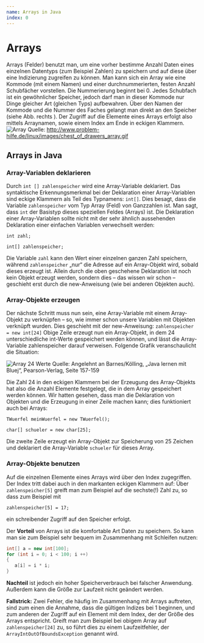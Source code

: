 ```yaml
---
name: Arrays in Java
index: 0
---
```

# Arrays
Arrays (Felder) benutzt man, um eine vorher bestimme Anzahl Daten eines einzelnen Datentyps (zum Beispiel Zahlen) zu speichern und auf diese über eine Indizierung zugreifen zu können. 
Man kann sich ein Array wie eine Kommode (mit einem Namen) und einer durchnummerierten, festen Anzahl Schubfächer vorstellen. Die Nummerierung beginnt bei 0. Jedes Schubfach ist ein gewöhnlicher Speicher, jedoch darf man in dieser Kommode nur Dinge gleicher Art (gleichen Typs) aufbewahren. Über den Namen der Kommode und die Nummer des Faches gelangt man direkt an den Speicher (siehe Abb. rechts ). 
Der Zugriff auf die Elemente eines Arrays erfolgt also mittels Arraynamen, sowie einem Index am Ende in eckigen Klammern. 
![Array](/Bilder/01_SuchenUndSortieren/chest_of_drawers_array.gif "Array")
Quelle: http://www.problem-hilfe.de/linux/images/chest_of_drawers_array.gif

## Arrays in Java 
### Array-Variablen deklarieren
Durch `int [] zahlenspeicher` wird eine Array-Variable deklariert. Das syntaktische Erkennungsmerkmal bei der Deklaration einer Array-Variablen sind eckige Klammern als Teil des Typnamens: `int[]`. 
Dies besagt, dass die Variable `zahlenspeicher` vom Typ Array (Feld) von Ganzzahlen ist. Man sagt, dass `int` der Basistyp dieses speziellen Feldes (Arrays) ist. Die Deklaration einer Array-Variablen sollte nicht mit der sehr ähnlich aussehenden Deklaration einer einfachen Variablen verwechselt werden:

`int zahl;`

`int[] zahlenspeicher;`

Die Variable `zahl` kann den Wert einer einzelnen ganzen Zahl speichern, während `zahlenspeicher` „nur“ die Adresse auf ein Array-Objekt wird, sobald dieses erzeugt ist. Allein durch die oben geschehene Deklaration ist noch kein Objekt erzeugt werden, sondern dies – das wissen wir schon – geschieht erst durch die new-Anweisung (wie bei anderen Objekten auch).

### Array-Objekte erzeugen
Der nächste Schritt muss nun sein, eine Array-Variable mit einem Array-Objekt zu verknüpfen – so, wie immer schon unsere Variablen mit Objekten verknüpft wurden. Dies geschieht mit der new-Anweisung:
`zahlenspeicher = new int[24]`
Obige Zeile erzeugt nun ein Array-Objekt, in dem 24 unterschiedliche int-Werte gespeichert werden können, und lässt die Array-Variable zahlenspeicher darauf verweisen. Folgende Grafik veranschaulicht die Situation:

![Array 24 Werte](/Bilder/01_SuchenUndSortieren/Array_mit_24_Werten.png "Array 24 Werte")
Quelle: Angelehnt an Barnes/Kölling, „Java lernen mit Bluej“, Pearson-Verlag, Seite 157-159
 

Die Zahl 24 in den eckigen Klammern bei der Erzeugung des Array-Objekts hat also die Anzahl Elemente festgelegt, die in dem Array gespeichert werden können.
Wir hatten gesehen, dass man die Deklaration von Objekten und die Erzeugung in einer Zeile machen kann; dies funktioniert auch bei Arrays:

`TWuerfel meinWuerfel = new TWuerfel();`

`char[] schueler = new char[25];`

Die zweite Zeile erzeugt ein Array-Objekt zur Speicherung von 25 Zeichen und deklariert die Array-Variable `schueler` für dieses Array.

### Array-Objekte benutzen
Auf die einzelnen Elemente eines Arrays wird über den Index zugegriffen. Der Index tritt dabei auch in den markanten eckigen Klammern auf:
Über `zahlenspeicher[5]` greift man zum Beispiel auf die sechste(!) Zahl zu, so dass zum Beispiel mit 

`zahlenspeicher[5] = 17;`

ein schreibender Zugriff auf den Speicher erfolgt.

Der **Vorteil** von Arrays ist die komfortable Art Daten zu speichern. So kann man sie zum Beispiel sehr bequem im Zusammenhang mit Schleifen nutzen:
```java
int[] a = new int[100];
for (int i = 0; i < 100; i ++)
{
   a[i] = i * i;
}
```
**Nachteil** ist jedoch ein hoher Speicherverbrauch bei falscher Anwendung. Außerdem kann die Größe zur Laufzeit nicht geändert werden. 

**Fallstrick:** Zwei Fehler, die häufig im Zusammenhang mit Arrays auftreten, sind zum einen die Annahme, dass die gültigen Indizes bei 1 beginnen, und zum anderen der Zugriff auf ein Element mit dem Index, der der Größe des Arrays entspricht. Greift man zum Beispiel bei obigem Array auf `zahlenspeicher[24]` zu, so führt dies zu einem Laufzeitfehler, der `ArrayIntOutOfBoundsException` genannt wird.
